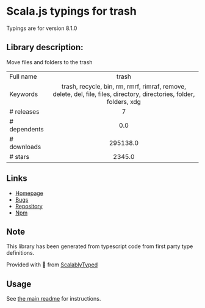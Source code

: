 
# Scala.js typings for trash

Typings are for version 8.1.0

## Library description:
Move files and folders to the trash

|                    |                 |
| ------------------ | :-------------: |
| Full name          | trash |
| Keywords           | trash, recycle, bin, rm, rmrf, rimraf, remove, delete, del, file, files, directory, directories, folder, folders, xdg |
| # releases         | 7 |
| # dependents       | 0.0 |
| # downloads        | 295138.0 |
| # stars            | 2345.0 |

## Links
- [Homepage](https://github.com/sindresorhus/trash#readme)
- [Bugs](https://github.com/sindresorhus/trash/issues)
- [Repository](https://github.com/sindresorhus/trash)
- [Npm](https://www.npmjs.com/package/trash)
    


## Note
This library has been generated from typescript code from first party type definitions.

Provided with :purple_heart: from [ScalablyTyped](https://github.com/oyvindberg/ScalablyTyped)

## Usage
See [the main readme](../../readme.md) for instructions.


